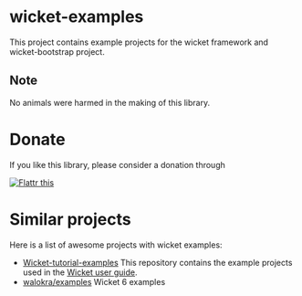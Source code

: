 wicket-examples
========================

This project contains example projects for the wicket framework and wicket-bootstrap project.

## Note

No animals were harmed in the making of this library.

# Donate

If you like this library, please consider a donation through

<a href="http://flattr.com/thing/4067683/astrapi69wicket-examples-on-GitHub" target="_blank"><img src="http://api.flattr.com/button/flattr-badge-large.png" alt="Flattr this" title="Flattr this" border="0" /></a>

# Similar projects

Here is a list of awesome projects with wicket examples:

 * [Wicket-tutorial-examples](https://github.com/bitstorm/Wicket-tutorial-examples) This repository contains the example projects used in the [Wicket user guide](http://wicket.apache.org/learn/#guide).
 * [walokra/examples](https://github.com/walokra/examples) Wicket 6 examples 

